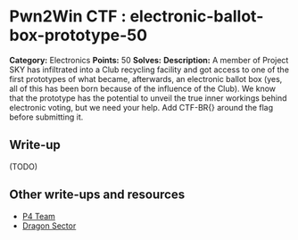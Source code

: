 # Pwn2Win CTF : electronic-ballot-box-prototype-50

**Category:** Electronics
**Points:** 50
**Solves:**
**Description:**
A member of Project SKY has infiltrated into a Club recycling facility and got access to one of the first prototypes of what became, afterwards, an electronic ballot box (yes, all of this has been born because of the influence of the Club). We know that the prototype has the potential to unveil the true inner workings behind electronic voting, but we need your help. Add CTF-BR{} around the flag before submitting it.


## Write-up

(TODO)

## Other write-ups and resources

* [P4 Team](https://github.com/p4-team/ctf/tree/master/2016-03-26-pwn2win/electronic_ballot_box_prototype)
* [Dragon Sector](http://dragonsector.pl/docs/pwn2win2016_writeups.pdf)
